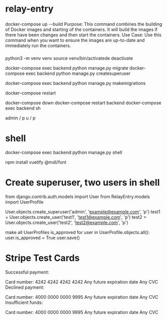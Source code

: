 # relay-entry

### 

docker-compose up --build
Purpose: This command combines the building of Docker images and starting of the containers. It will build the images if there have been changes and then start the containers.
Use Case: Use this command when you want to ensure the images are up-to-date and immediately run the containers.

### 
 python3 -m venv venv
 source venv/bin/activatede
 deactivate

 docker-compose exec backend python manage.py migrate
 docker-compose exec backend python manage.py createsuperuser

 docker-compose exec backend python manage.py makemigrations

 docker-compose restart

 docker-compose down
docker-compose restart backend
docker-compose exec backend sh


admin / p
u / p
# shell
docker-compose exec backend python manage.py shell

npm install vuetify @mdi/font

# Create superuser, two users in shell
from django.contrib.auth.models import User
from RelayEntry.models import UserProfile

User.objects.create_superuser('admin', 'example@example.com', 'p')
test1 = User.objects.create_user('test1', 'test1@example.com', 'p')
test2 = User.objects.create_user('test2', 'test2@example.com', 'p')

make all UserProfiles is_approved
for user in UserProfile.objects.all():
    user.is_approved = True
    user.save()


# Stripe Test Cards
Successful payment:

Card number: 4242 4242 4242 4242
Any future expiration date
Any CVC
Declined payment:

Card number: 4000 0000 0000 9995
Any future expiration date
Any CVC
Insufficient funds:

Card number: 4000 0000 0000 9995
Any future expiration date
Any CVC